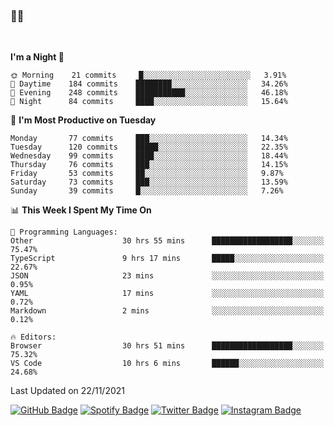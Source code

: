 ### 🤙🍺

<!-- <a href="https://github-readme-stats.vercel.app/api?username=hzak2xx&count_private=true&show_icons=true&theme=dracula">
  <img align="center" src="https://github-readme-stats.vercel.app/api?username=hzak2xx&count_private=true&show_icons=true&theme=dracula" />
</a>
</br> -->
</br>

<!--START_SECTION:waka-->
**I'm a Night 🦉** 

```text
🌞 Morning    21 commits     █░░░░░░░░░░░░░░░░░░░░░░░░   3.91% 
🌆 Daytime    184 commits    ████████░░░░░░░░░░░░░░░░░   34.26% 
🌃 Evening    248 commits    ███████████░░░░░░░░░░░░░░   46.18% 
🌙 Night      84 commits     ████░░░░░░░░░░░░░░░░░░░░░   15.64%

```
📅 **I'm Most Productive on Tuesday** 

```text
Monday       77 commits     ███░░░░░░░░░░░░░░░░░░░░░░   14.34% 
Tuesday      120 commits    █████░░░░░░░░░░░░░░░░░░░░   22.35% 
Wednesday    99 commits     ████░░░░░░░░░░░░░░░░░░░░░   18.44% 
Thursday     76 commits     ███░░░░░░░░░░░░░░░░░░░░░░   14.15% 
Friday       53 commits     ██░░░░░░░░░░░░░░░░░░░░░░░   9.87% 
Saturday     73 commits     ███░░░░░░░░░░░░░░░░░░░░░░   13.59% 
Sunday       39 commits     █░░░░░░░░░░░░░░░░░░░░░░░░   7.26%

```


📊 **This Week I Spent My Time On** 

```text
💬 Programming Languages: 
Other                    30 hrs 55 mins      ██████████████████░░░░░░░   75.47% 
TypeScript               9 hrs 17 mins       █████░░░░░░░░░░░░░░░░░░░░   22.67% 
JSON                     23 mins             ░░░░░░░░░░░░░░░░░░░░░░░░░   0.95% 
YAML                     17 mins             ░░░░░░░░░░░░░░░░░░░░░░░░░   0.72% 
Markdown                 2 mins              ░░░░░░░░░░░░░░░░░░░░░░░░░   0.12%

🔥 Editors: 
Browser                  30 hrs 51 mins      ██████████████████░░░░░░░   75.32% 
VS Code                  10 hrs 6 mins       ██████░░░░░░░░░░░░░░░░░░░   24.68%

```


 Last Updated on 22/11/2021
<!--END_SECTION:waka-->

[![GitHub Badge](https://img.shields.io/badge/GitHub-100000?style=for-the-badge&logo=github&logoColor=white)](https://github.com/hzak2xx)
[![Spotify Badge](https://img.shields.io/badge/Spotify-1ED760?&style=for-the-badge&logo=spotify&logoColor=white)](https://open.spotify.com/user/uf90s6sbbh75a1mt44clkhkvf)
[![Twitter Badge](https://img.shields.io/badge/Twitter-1DA1F2?style=for-the-badge&logo=twitter&logoColor=white)](https://twitter.com/hzak2xx)
[![Instagram Badge](https://img.shields.io/badge/Instagram-E4405F?style=for-the-badge&logo=instagram&logoColor=white)](https://www.instagram.com/hzak2xx/)
